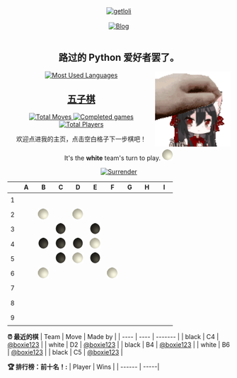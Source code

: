 <div align="center">
  <a href="https://count.getloli.com/">
    <img src="https://count.getloli.com/get/@boxie123?theme=rule34" width='500px' alt="getloli" />
  </a>
</div>
<br />
<div align="center">
  <a href="https://boxie123.github.io/">
    <img src="https://img.shields.io/badge/Blog-%23FFA500.svg?&style=for-the-badge&logo=rss&logoColor=white" alt="Blog" />
  </a>
</div>
<br />

<h2 align="center"> 路过的 Python 爱好者罢了。</h2>

<div align="center">
  <a href="https://boxie123.github.io/">
    <img src="https://github-readme-stats.vercel.app/api/top-langs/?username=boxie123&bg_color=151515&title_color=00a0ff&text_color=eeeee0&layout=compact" alt="Most Used Languages" />
  </a>
  <img align="right" src="images/motou.gif" alt="touch head" width='170px' />
</div>

<h2 align="center"> 
  <a href="https://zh.wikipedia.org/wiki/%E4%BA%94%E5%AD%90%E6%A3%8B">五子棋</a>
</h2>

<!--START_SECTION:gomoku-->
<div align="center">
  <a href="https://img.shields.io/">
    <img src="https://img.shields.io/badge/Total%20moves-4-blue" alt="Total Moves" />
    <img src="https://img.shields.io/badge/Completed%20games-0-brightgreen" alt="Completed games" />
    <img src="https://img.shields.io/badge/Total%20players-1-orange" alt="Total Players" />
  </a>

欢迎点进我的主页，点击空白格子下一步棋吧！


It's the **white** team's turn to play. ![](/assets/white.png)

<a href="https://github.com/boxie123/boxie123/issues/new?title=gomoku%7Csurrender&labels=gomoku&body=只需点击“Submit+new+issue”即可！README将在大约30秒后更新。请不要更改issue标题哦.">
    <img src="https://img.shields.io/badge/投降%20-%2348e3c9.svg?&style=plastic&logoColor=white" width='60px' alt="Surrender" />
</a>



| |A|B|C|D|E|F|G|H|I|
| - | - | - | - | - | - | - | - | - | - |
| 1 | [![](/assets/blank.png)](https://github.com/boxie123/boxie123/issues/new?title=gomoku%7Cdrop%7Cwhite%7CA1&labels=gomoku&body=只需点击“Submit+new+issue”即可下棋！README将在大约30秒后更新。请不要更改issue标题哦.) |[![](/assets/blank.png)](https://github.com/boxie123/boxie123/issues/new?title=gomoku%7Cdrop%7Cwhite%7CB1&labels=gomoku&body=只需点击“Submit+new+issue”即可下棋！README将在大约30秒后更新。请不要更改issue标题哦.) |[![](/assets/blank.png)](https://github.com/boxie123/boxie123/issues/new?title=gomoku%7Cdrop%7Cwhite%7CC1&labels=gomoku&body=只需点击“Submit+new+issue”即可下棋！README将在大约30秒后更新。请不要更改issue标题哦.) |[![](/assets/blank.png)](https://github.com/boxie123/boxie123/issues/new?title=gomoku%7Cdrop%7Cwhite%7CD1&labels=gomoku&body=只需点击“Submit+new+issue”即可下棋！README将在大约30秒后更新。请不要更改issue标题哦.) |[![](/assets/blank.png)](https://github.com/boxie123/boxie123/issues/new?title=gomoku%7Cdrop%7Cwhite%7CE1&labels=gomoku&body=只需点击“Submit+new+issue”即可下棋！README将在大约30秒后更新。请不要更改issue标题哦.) |[![](/assets/blank.png)](https://github.com/boxie123/boxie123/issues/new?title=gomoku%7Cdrop%7Cwhite%7CF1&labels=gomoku&body=只需点击“Submit+new+issue”即可下棋！README将在大约30秒后更新。请不要更改issue标题哦.) |[![](/assets/blank.png)](https://github.com/boxie123/boxie123/issues/new?title=gomoku%7Cdrop%7Cwhite%7CG1&labels=gomoku&body=只需点击“Submit+new+issue”即可下棋！README将在大约30秒后更新。请不要更改issue标题哦.) |[![](/assets/blank.png)](https://github.com/boxie123/boxie123/issues/new?title=gomoku%7Cdrop%7Cwhite%7CH1&labels=gomoku&body=只需点击“Submit+new+issue”即可下棋！README将在大约30秒后更新。请不要更改issue标题哦.) |[![](/assets/blank.png)](https://github.com/boxie123/boxie123/issues/new?title=gomoku%7Cdrop%7Cwhite%7CI1&labels=gomoku&body=只需点击“Submit+new+issue”即可下棋！README将在大约30秒后更新。请不要更改issue标题哦.) |
| 2 | [![](/assets/blank.png)](https://github.com/boxie123/boxie123/issues/new?title=gomoku%7Cdrop%7Cwhite%7CA2&labels=gomoku&body=只需点击“Submit+new+issue”即可下棋！README将在大约30秒后更新。请不要更改issue标题哦.) |![](/assets/white.png) |[![](/assets/blank.png)](https://github.com/boxie123/boxie123/issues/new?title=gomoku%7Cdrop%7Cwhite%7CC2&labels=gomoku&body=只需点击“Submit+new+issue”即可下棋！README将在大约30秒后更新。请不要更改issue标题哦.) |![](/assets/white.png) |[![](/assets/blank.png)](https://github.com/boxie123/boxie123/issues/new?title=gomoku%7Cdrop%7Cwhite%7CE2&labels=gomoku&body=只需点击“Submit+new+issue”即可下棋！README将在大约30秒后更新。请不要更改issue标题哦.) |[![](/assets/blank.png)](https://github.com/boxie123/boxie123/issues/new?title=gomoku%7Cdrop%7Cwhite%7CF2&labels=gomoku&body=只需点击“Submit+new+issue”即可下棋！README将在大约30秒后更新。请不要更改issue标题哦.) |[![](/assets/blank.png)](https://github.com/boxie123/boxie123/issues/new?title=gomoku%7Cdrop%7Cwhite%7CG2&labels=gomoku&body=只需点击“Submit+new+issue”即可下棋！README将在大约30秒后更新。请不要更改issue标题哦.) |[![](/assets/blank.png)](https://github.com/boxie123/boxie123/issues/new?title=gomoku%7Cdrop%7Cwhite%7CH2&labels=gomoku&body=只需点击“Submit+new+issue”即可下棋！README将在大约30秒后更新。请不要更改issue标题哦.) |[![](/assets/blank.png)](https://github.com/boxie123/boxie123/issues/new?title=gomoku%7Cdrop%7Cwhite%7CI2&labels=gomoku&body=只需点击“Submit+new+issue”即可下棋！README将在大约30秒后更新。请不要更改issue标题哦.) |
| 3 | [![](/assets/blank.png)](https://github.com/boxie123/boxie123/issues/new?title=gomoku%7Cdrop%7Cwhite%7CA3&labels=gomoku&body=只需点击“Submit+new+issue”即可下棋！README将在大约30秒后更新。请不要更改issue标题哦.) |[![](/assets/blank.png)](https://github.com/boxie123/boxie123/issues/new?title=gomoku%7Cdrop%7Cwhite%7CB3&labels=gomoku&body=只需点击“Submit+new+issue”即可下棋！README将在大约30秒后更新。请不要更改issue标题哦.) |![](/assets/black.png) |[![](/assets/blank.png)](https://github.com/boxie123/boxie123/issues/new?title=gomoku%7Cdrop%7Cwhite%7CD3&labels=gomoku&body=只需点击“Submit+new+issue”即可下棋！README将在大约30秒后更新。请不要更改issue标题哦.) |![](/assets/black.png) |[![](/assets/blank.png)](https://github.com/boxie123/boxie123/issues/new?title=gomoku%7Cdrop%7Cwhite%7CF3&labels=gomoku&body=只需点击“Submit+new+issue”即可下棋！README将在大约30秒后更新。请不要更改issue标题哦.) |[![](/assets/blank.png)](https://github.com/boxie123/boxie123/issues/new?title=gomoku%7Cdrop%7Cwhite%7CG3&labels=gomoku&body=只需点击“Submit+new+issue”即可下棋！README将在大约30秒后更新。请不要更改issue标题哦.) |[![](/assets/blank.png)](https://github.com/boxie123/boxie123/issues/new?title=gomoku%7Cdrop%7Cwhite%7CH3&labels=gomoku&body=只需点击“Submit+new+issue”即可下棋！README将在大约30秒后更新。请不要更改issue标题哦.) |[![](/assets/blank.png)](https://github.com/boxie123/boxie123/issues/new?title=gomoku%7Cdrop%7Cwhite%7CI3&labels=gomoku&body=只需点击“Submit+new+issue”即可下棋！README将在大约30秒后更新。请不要更改issue标题哦.) |
| 4 | [![](/assets/blank.png)](https://github.com/boxie123/boxie123/issues/new?title=gomoku%7Cdrop%7Cwhite%7CA4&labels=gomoku&body=只需点击“Submit+new+issue”即可下棋！README将在大约30秒后更新。请不要更改issue标题哦.) |![](/assets/black.png) |![](/assets/black.png) |![](/assets/black.png) |![](/assets/white.png) |[![](/assets/blank.png)](https://github.com/boxie123/boxie123/issues/new?title=gomoku%7Cdrop%7Cwhite%7CF4&labels=gomoku&body=只需点击“Submit+new+issue”即可下棋！README将在大约30秒后更新。请不要更改issue标题哦.) |[![](/assets/blank.png)](https://github.com/boxie123/boxie123/issues/new?title=gomoku%7Cdrop%7Cwhite%7CG4&labels=gomoku&body=只需点击“Submit+new+issue”即可下棋！README将在大约30秒后更新。请不要更改issue标题哦.) |[![](/assets/blank.png)](https://github.com/boxie123/boxie123/issues/new?title=gomoku%7Cdrop%7Cwhite%7CH4&labels=gomoku&body=只需点击“Submit+new+issue”即可下棋！README将在大约30秒后更新。请不要更改issue标题哦.) |[![](/assets/blank.png)](https://github.com/boxie123/boxie123/issues/new?title=gomoku%7Cdrop%7Cwhite%7CI4&labels=gomoku&body=只需点击“Submit+new+issue”即可下棋！README将在大约30秒后更新。请不要更改issue标题哦.) |
| 5 | [![](/assets/blank.png)](https://github.com/boxie123/boxie123/issues/new?title=gomoku%7Cdrop%7Cwhite%7CA5&labels=gomoku&body=只需点击“Submit+new+issue”即可下棋！README将在大约30秒后更新。请不要更改issue标题哦.) |[![](/assets/blank.png)](https://github.com/boxie123/boxie123/issues/new?title=gomoku%7Cdrop%7Cwhite%7CB5&labels=gomoku&body=只需点击“Submit+new+issue”即可下棋！README将在大约30秒后更新。请不要更改issue标题哦.) |![](/assets/black.png) |![](/assets/white.png) |![](/assets/black.png) |[![](/assets/blank.png)](https://github.com/boxie123/boxie123/issues/new?title=gomoku%7Cdrop%7Cwhite%7CF5&labels=gomoku&body=只需点击“Submit+new+issue”即可下棋！README将在大约30秒后更新。请不要更改issue标题哦.) |[![](/assets/blank.png)](https://github.com/boxie123/boxie123/issues/new?title=gomoku%7Cdrop%7Cwhite%7CG5&labels=gomoku&body=只需点击“Submit+new+issue”即可下棋！README将在大约30秒后更新。请不要更改issue标题哦.) |[![](/assets/blank.png)](https://github.com/boxie123/boxie123/issues/new?title=gomoku%7Cdrop%7Cwhite%7CH5&labels=gomoku&body=只需点击“Submit+new+issue”即可下棋！README将在大约30秒后更新。请不要更改issue标题哦.) |[![](/assets/blank.png)](https://github.com/boxie123/boxie123/issues/new?title=gomoku%7Cdrop%7Cwhite%7CI5&labels=gomoku&body=只需点击“Submit+new+issue”即可下棋！README将在大约30秒后更新。请不要更改issue标题哦.) |
| 6 | [![](/assets/blank.png)](https://github.com/boxie123/boxie123/issues/new?title=gomoku%7Cdrop%7Cwhite%7CA6&labels=gomoku&body=只需点击“Submit+new+issue”即可下棋！README将在大约30秒后更新。请不要更改issue标题哦.) |![](/assets/white.png) |[![](/assets/blank.png)](https://github.com/boxie123/boxie123/issues/new?title=gomoku%7Cdrop%7Cwhite%7CC6&labels=gomoku&body=只需点击“Submit+new+issue”即可下棋！README将在大约30秒后更新。请不要更改issue标题哦.) |[![](/assets/blank.png)](https://github.com/boxie123/boxie123/issues/new?title=gomoku%7Cdrop%7Cwhite%7CD6&labels=gomoku&body=只需点击“Submit+new+issue”即可下棋！README将在大约30秒后更新。请不要更改issue标题哦.) |[![](/assets/blank.png)](https://github.com/boxie123/boxie123/issues/new?title=gomoku%7Cdrop%7Cwhite%7CE6&labels=gomoku&body=只需点击“Submit+new+issue”即可下棋！README将在大约30秒后更新。请不要更改issue标题哦.) |![](/assets/white.png) |[![](/assets/blank.png)](https://github.com/boxie123/boxie123/issues/new?title=gomoku%7Cdrop%7Cwhite%7CG6&labels=gomoku&body=只需点击“Submit+new+issue”即可下棋！README将在大约30秒后更新。请不要更改issue标题哦.) |[![](/assets/blank.png)](https://github.com/boxie123/boxie123/issues/new?title=gomoku%7Cdrop%7Cwhite%7CH6&labels=gomoku&body=只需点击“Submit+new+issue”即可下棋！README将在大约30秒后更新。请不要更改issue标题哦.) |[![](/assets/blank.png)](https://github.com/boxie123/boxie123/issues/new?title=gomoku%7Cdrop%7Cwhite%7CI6&labels=gomoku&body=只需点击“Submit+new+issue”即可下棋！README将在大约30秒后更新。请不要更改issue标题哦.) |
| 7 | [![](/assets/blank.png)](https://github.com/boxie123/boxie123/issues/new?title=gomoku%7Cdrop%7Cwhite%7CA7&labels=gomoku&body=只需点击“Submit+new+issue”即可下棋！README将在大约30秒后更新。请不要更改issue标题哦.) |[![](/assets/blank.png)](https://github.com/boxie123/boxie123/issues/new?title=gomoku%7Cdrop%7Cwhite%7CB7&labels=gomoku&body=只需点击“Submit+new+issue”即可下棋！README将在大约30秒后更新。请不要更改issue标题哦.) |[![](/assets/blank.png)](https://github.com/boxie123/boxie123/issues/new?title=gomoku%7Cdrop%7Cwhite%7CC7&labels=gomoku&body=只需点击“Submit+new+issue”即可下棋！README将在大约30秒后更新。请不要更改issue标题哦.) |[![](/assets/blank.png)](https://github.com/boxie123/boxie123/issues/new?title=gomoku%7Cdrop%7Cwhite%7CD7&labels=gomoku&body=只需点击“Submit+new+issue”即可下棋！README将在大约30秒后更新。请不要更改issue标题哦.) |[![](/assets/blank.png)](https://github.com/boxie123/boxie123/issues/new?title=gomoku%7Cdrop%7Cwhite%7CE7&labels=gomoku&body=只需点击“Submit+new+issue”即可下棋！README将在大约30秒后更新。请不要更改issue标题哦.) |[![](/assets/blank.png)](https://github.com/boxie123/boxie123/issues/new?title=gomoku%7Cdrop%7Cwhite%7CF7&labels=gomoku&body=只需点击“Submit+new+issue”即可下棋！README将在大约30秒后更新。请不要更改issue标题哦.) |[![](/assets/blank.png)](https://github.com/boxie123/boxie123/issues/new?title=gomoku%7Cdrop%7Cwhite%7CG7&labels=gomoku&body=只需点击“Submit+new+issue”即可下棋！README将在大约30秒后更新。请不要更改issue标题哦.) |[![](/assets/blank.png)](https://github.com/boxie123/boxie123/issues/new?title=gomoku%7Cdrop%7Cwhite%7CH7&labels=gomoku&body=只需点击“Submit+new+issue”即可下棋！README将在大约30秒后更新。请不要更改issue标题哦.) |[![](/assets/blank.png)](https://github.com/boxie123/boxie123/issues/new?title=gomoku%7Cdrop%7Cwhite%7CI7&labels=gomoku&body=只需点击“Submit+new+issue”即可下棋！README将在大约30秒后更新。请不要更改issue标题哦.) |
| 8 | [![](/assets/blank.png)](https://github.com/boxie123/boxie123/issues/new?title=gomoku%7Cdrop%7Cwhite%7CA8&labels=gomoku&body=只需点击“Submit+new+issue”即可下棋！README将在大约30秒后更新。请不要更改issue标题哦.) |[![](/assets/blank.png)](https://github.com/boxie123/boxie123/issues/new?title=gomoku%7Cdrop%7Cwhite%7CB8&labels=gomoku&body=只需点击“Submit+new+issue”即可下棋！README将在大约30秒后更新。请不要更改issue标题哦.) |[![](/assets/blank.png)](https://github.com/boxie123/boxie123/issues/new?title=gomoku%7Cdrop%7Cwhite%7CC8&labels=gomoku&body=只需点击“Submit+new+issue”即可下棋！README将在大约30秒后更新。请不要更改issue标题哦.) |[![](/assets/blank.png)](https://github.com/boxie123/boxie123/issues/new?title=gomoku%7Cdrop%7Cwhite%7CD8&labels=gomoku&body=只需点击“Submit+new+issue”即可下棋！README将在大约30秒后更新。请不要更改issue标题哦.) |[![](/assets/blank.png)](https://github.com/boxie123/boxie123/issues/new?title=gomoku%7Cdrop%7Cwhite%7CE8&labels=gomoku&body=只需点击“Submit+new+issue”即可下棋！README将在大约30秒后更新。请不要更改issue标题哦.) |[![](/assets/blank.png)](https://github.com/boxie123/boxie123/issues/new?title=gomoku%7Cdrop%7Cwhite%7CF8&labels=gomoku&body=只需点击“Submit+new+issue”即可下棋！README将在大约30秒后更新。请不要更改issue标题哦.) |[![](/assets/blank.png)](https://github.com/boxie123/boxie123/issues/new?title=gomoku%7Cdrop%7Cwhite%7CG8&labels=gomoku&body=只需点击“Submit+new+issue”即可下棋！README将在大约30秒后更新。请不要更改issue标题哦.) |[![](/assets/blank.png)](https://github.com/boxie123/boxie123/issues/new?title=gomoku%7Cdrop%7Cwhite%7CH8&labels=gomoku&body=只需点击“Submit+new+issue”即可下棋！README将在大约30秒后更新。请不要更改issue标题哦.) |[![](/assets/blank.png)](https://github.com/boxie123/boxie123/issues/new?title=gomoku%7Cdrop%7Cwhite%7CI8&labels=gomoku&body=只需点击“Submit+new+issue”即可下棋！README将在大约30秒后更新。请不要更改issue标题哦.) |
| 9 | [![](/assets/blank.png)](https://github.com/boxie123/boxie123/issues/new?title=gomoku%7Cdrop%7Cwhite%7CA9&labels=gomoku&body=只需点击“Submit+new+issue”即可下棋！README将在大约30秒后更新。请不要更改issue标题哦.) |[![](/assets/blank.png)](https://github.com/boxie123/boxie123/issues/new?title=gomoku%7Cdrop%7Cwhite%7CB9&labels=gomoku&body=只需点击“Submit+new+issue”即可下棋！README将在大约30秒后更新。请不要更改issue标题哦.) |[![](/assets/blank.png)](https://github.com/boxie123/boxie123/issues/new?title=gomoku%7Cdrop%7Cwhite%7CC9&labels=gomoku&body=只需点击“Submit+new+issue”即可下棋！README将在大约30秒后更新。请不要更改issue标题哦.) |[![](/assets/blank.png)](https://github.com/boxie123/boxie123/issues/new?title=gomoku%7Cdrop%7Cwhite%7CD9&labels=gomoku&body=只需点击“Submit+new+issue”即可下棋！README将在大约30秒后更新。请不要更改issue标题哦.) |[![](/assets/blank.png)](https://github.com/boxie123/boxie123/issues/new?title=gomoku%7Cdrop%7Cwhite%7CE9&labels=gomoku&body=只需点击“Submit+new+issue”即可下棋！README将在大约30秒后更新。请不要更改issue标题哦.) |[![](/assets/blank.png)](https://github.com/boxie123/boxie123/issues/new?title=gomoku%7Cdrop%7Cwhite%7CF9&labels=gomoku&body=只需点击“Submit+new+issue”即可下棋！README将在大约30秒后更新。请不要更改issue标题哦.) |[![](/assets/blank.png)](https://github.com/boxie123/boxie123/issues/new?title=gomoku%7Cdrop%7Cwhite%7CG9&labels=gomoku&body=只需点击“Submit+new+issue”即可下棋！README将在大约30秒后更新。请不要更改issue标题哦.) |[![](/assets/blank.png)](https://github.com/boxie123/boxie123/issues/new?title=gomoku%7Cdrop%7Cwhite%7CH9&labels=gomoku&body=只需点击“Submit+new+issue”即可下棋！README将在大约30秒后更新。请不要更改issue标题哦.) |[![](/assets/blank.png)](https://github.com/boxie123/boxie123/issues/new?title=gomoku%7Cdrop%7Cwhite%7CI9&labels=gomoku&body=只需点击“Submit+new+issue”即可下棋！README将在大约30秒后更新。请不要更改issue标题哦.) |


</div>

**:alarm_clock: 最近的棋**
| Team | Move | Made by |
| ---- | ---- | ------- |
| black | C4 | [@boxie123](https://github.com/boxie123) |
| white | D2 | [@boxie123](https://github.com/boxie123) |
| black | B4 | [@boxie123](https://github.com/boxie123) |
| white | B6 | [@boxie123](https://github.com/boxie123) |
| black | C5 | [@boxie123](https://github.com/boxie123) |


**:trophy: 排行榜：前十名！:**
| Player | Wins |
| ------ | -----|

<!--END_SECTION:gomoku-->
